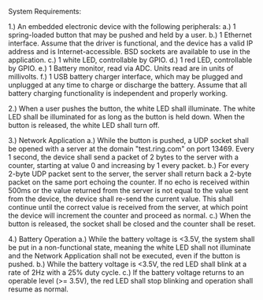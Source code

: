 
System Requirements:

1.) An embedded electronic device with the following peripherals:
      a.) 1 spring-loaded button that may be pushed and held by a user.
      b.) 1 Ethernet interface. Assume that the driver is functional, and the device has a valid IP address and is Internet-accessible. BSD sockets are available to use in the application.
      c.) 1 white LED, controllable by GPIO.
      d.) 1 red LED, controllable by GPIO.
      e.) 1 Battery monitor, read via ADC. Units read are in units of millivolts.
      f.) 1 USB battery charger interface, which may be plugged and unplugged at any time to charge or discharge the battery. Assume that all battery charging functionality is independent and properly working.

2.) When a user pushes the button, the white LED shall illuminate. The white LED shall be illuminated for as long as the button is held down. When the button is released, the white LED shall turn off.

3.) Network Application
      a.) While the button is pushed, a UDP socket shall be opened with a server at the domain "test.ring.com" on port 13469. Every 1 second, the device shall send a packet of 2 bytes to the server with a counter, starting at value 0 and increasing by 1 every packet.
      b.) For every 2-byte UDP packet sent to the server, the server shall return back a 2-byte packet on the same port echoing the counter. If no echo is received within 500ms or the value returned from the server is not equal to the value sent from the device, the device shall re-send the current value. This shall continue until the correct value is received from the server, at which point the device will increment the counter and proceed as normal.
      c.) When the button is released, the socket shall be closed and the counter shall be reset.

4.) Battery Operation
      a.) While the battery voltage is <3.5V, the system shall be put in a non-functional state, meaning the white LED shall not illuminate and the Network Application shall not be executed, even if the button is pushed.
      b.) While the battery voltage is <3.5V, the red LED shall blink at a rate of 2Hz with a 25% duty cycle.
      c.) If the battery voltage returns to an operable level (>= 3.5V), the red LED shall stop blinking and operation shall resume as normal.